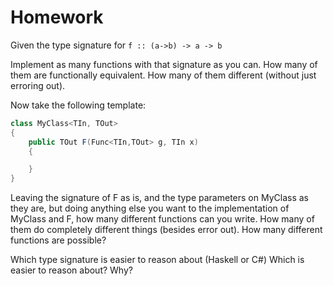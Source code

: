 Homework
=====

Given the type signature for `f :: (a->b) -> a -> b`

Implement as many functions with that signature as you can. How many of them are functionally equivalent. How many of them different (without just erroring out).

Now take the following template:


```csharp
class MyClass<TIn, TOut>
{
    public TOut F(Func<TIn,TOut> g, TIn x)
    {

    }
}
```

Leaving the signature of F as is, and the type parameters on MyClass as they are, but doing anything else you want to the implementation of MyClass and F, how many different functions
can you write. How many of them do completely different things (besides error out). How many different functions are possible?

Which type signature is easier to reason about (Haskell or C#)
Which is easier to reason about? Why?
